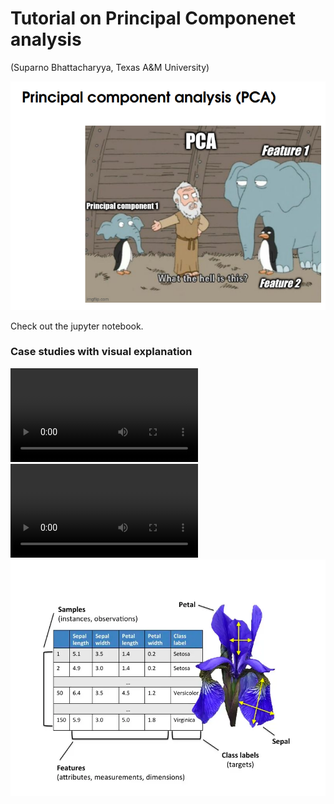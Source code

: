 # Tutorial on Principal Componenet analysis
(Suparno Bhattacharyya, Texas A&M University)

![alt text](media_files/pca.png)

Check out the jupyter notebook.

### Case studies with visual explanation

<video controls src="SpringMassOscillation3D.mp4" title="Title"></video>
<video controls src="Media1-1.mp4" title="Title"></video>
![alt text](media_files/image.png)
